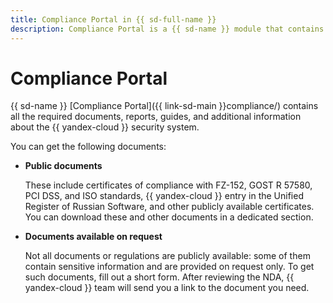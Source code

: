 ```yaml
---
title: Compliance Portal in {{ sd-full-name }}
description: Compliance Portal is a {{ sd-name }} module that contains all the required documents, reports, guides, and additional information about the {{ yandex-cloud }} security system.
---
```


# Compliance Portal

{{ sd-name }} [Compliance Portal]({{ link-sd-main }}compliance/) contains all the required documents, reports, guides, and additional information about the {{ yandex-cloud }} security system.

You can get the following documents:

* **Public documents**

    These include certificates of compliance with FZ-152, GOST R 57580, PCI DSS, and ISO standards, {{ yandex-cloud }} entry in the Unified Register of Russian Software, and other publicly available certificates. You can download these and other documents in a dedicated section.

* **Documents available on request**

    Not all documents or regulations are publicly available: some of them contain sensitive information and are provided on request only. To get such documents, fill out a short form. After reviewing the NDA, {{ yandex-cloud }} team will send you a link to the document you need.